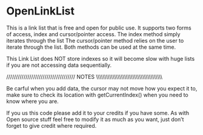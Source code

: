 # OpenLinkList
This is a link list that is free and open for public use. It supports two forms of access, index and cursor/pointer access.
The index method simply iterates through the list
The cursor/pointer method relies on the user to iterate through the list. 
Both methods can be used at the same time.

This Link List does NOT store indexes so it will become slow with huge lists if you are not accessing data sequentially. 

//////////////////////////////////// NOTES \\\\\\\\\\\\\\\\\\\\\\\\\\\\\\\\\\\\\\\\\\\\\\\\\\\\\\\\\\\\\\\\\\\\\\\\\\\\\\\\

Be carful when you add data, the cursor may not move how you expect it to, make sure to check its location with getCurrentIndex() when you need to know where you are.


If you us this code please add it to your credits if you have some. 
As with Open source stuff feel free to modify it as much as you want, just don’t forget to give credit where required.

